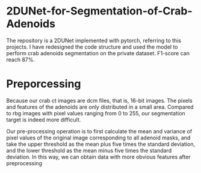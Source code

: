 # 2DUNet-for-Segmentation-of-Crab-Adenoids

The repository is a 2DUNet implemented with pytorch, referring to this projects.  I have redesigned the code structure and used the model to perform crab adenoids  segmentation on the private dataset. F1-score can reach 87%.



# Preporcessing
Because our crab ct images are dcm files, that is, 16-bit images. The pixels and features of the adenoids are only distributed in a small area. Compared to rbg images with pixel values ranging from 0 to 255, our segmentation target is indeed more difficult.

Our pre-processing operation is to first calculate the mean and variance of pixel values of the original image corresponding to all adenoid masks, and take the upper threshold as the mean plus five times the standard deviation, and the lower threshold as the mean minus five times the standard deviation. In this way, we can obtain data with more obvious features after preprocessing
